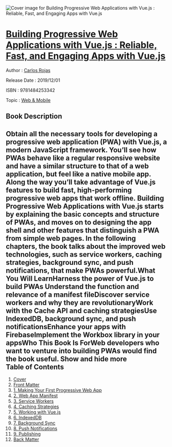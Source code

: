 ![Cover image for Building Progressive Web Applications with Vue.js : Reliable, Fast, and Engaging Apps with Vue.js](https://imgdetail.ebookreading.net/cover/cover/20200215/EB9781484253342.jpg)

[Building Progressive Web Applications with Vue.js : Reliable, Fast, and Engaging Apps with Vue.js](https://ebookreading.net/view/book/Building+Progressive+Web+Applications+with+Vue.js+%3A+Reliable%2C+Fast%2C+and+Engaging+Apps+with+Vue.js-EB9781484253342_1.html "Building Progressive Web Applications with Vue.js : Reliable, Fast, and Engaging Apps with Vue.js")
====================================================================================================================

Author : [Carlos Rojas](https://ebookreading.net/search/author/Carlos+Rojas)

Release Date : 2019/12/01

ISBN : 9781484253342

Topic : [Web & Mobile](https://ebookreading.net/search/category/web-mobile)

Book Description
-----------------

 Obtain all the necessary tools for developing a progressive web application (PWA) with Vue.js, a modern JavaScript framework. You’ll see how PWAs behave like a regular responsive website and have a similar structure to that of a web application, but feel like a native mobile app. Along the way you’ll take advantage of Vue.js features to build fast, high-performing progressive web apps that work offline. Building Progressive Web Applications with Vue.js starts by explaining the basic concepts and structure of PWAs, and moves on to designing the app shell and other features that distinguish a PWA from simple web pages. In the following chapters, the book talks about the improved web technologies, such as service workers, caching strategies, background sync, and push notifications, that make PWAs powerful.What You Will LearnHarness the power of Vue.js to build PWAs Understand the function and relevance of a manifest fileDiscover service workers and why they are revolutionaryWork with the Cache API and caching strategiesUse IndexedDB, background sync, and push notificationsEnhance your apps with FirebaseImplement the Workbox library in your appsWho This Book Is ForWeb developers who want to venture into building PWAs would find the book useful.        Show and hide more                
Table of Contents
-----------------

1. [Cover](https://ebookreading.net/view/book/Building+Progressive+Web+Applications+with+Vue.js+%3A+Reliable%2C+Fast%2C+and+Engaging+Apps+with+Vue.js-EB9781484253342_1.html)
1. [Front Matter](https://ebookreading.net/view/book/Building+Progressive+Web+Applications+with+Vue.js+%3A+Reliable%2C+Fast%2C+and+Engaging+Apps+with+Vue.js-EB9781484253342_2.html)
1. [1. Making Your First Progressive Web App](https://ebookreading.net/view/book/Building+Progressive+Web+Applications+with+Vue.js+%3A+Reliable%2C+Fast%2C+and+Engaging+Apps+with+Vue.js-EB9781484253342_3.html)
1. [2. Web App Manifest](https://ebookreading.net/view/book/Building+Progressive+Web+Applications+with+Vue.js+%3A+Reliable%2C+Fast%2C+and+Engaging+Apps+with+Vue.js-EB9781484253342_4.html)
1. [3. Service Workers](https://ebookreading.net/view/book/Building+Progressive+Web+Applications+with+Vue.js+%3A+Reliable%2C+Fast%2C+and+Engaging+Apps+with+Vue.js-EB9781484253342_5.html)
1. [4. Caching Strategies](https://ebookreading.net/view/book/Building+Progressive+Web+Applications+with+Vue.js+%3A+Reliable%2C+Fast%2C+and+Engaging+Apps+with+Vue.js-EB9781484253342_6.html)
1. [5. Working with Vue.js](https://ebookreading.net/view/book/Building+Progressive+Web+Applications+with+Vue.js+%3A+Reliable%2C+Fast%2C+and+Engaging+Apps+with+Vue.js-EB9781484253342_7.html)
1. [6. IndexedDB](https://ebookreading.net/view/book/Building+Progressive+Web+Applications+with+Vue.js+%3A+Reliable%2C+Fast%2C+and+Engaging+Apps+with+Vue.js-EB9781484253342_8.html)
1. [7. Background Sync](https://ebookreading.net/view/book/Building+Progressive+Web+Applications+with+Vue.js+%3A+Reliable%2C+Fast%2C+and+Engaging+Apps+with+Vue.js-EB9781484253342_9.html)
1. [8. Push Notifications](https://ebookreading.net/view/book/Building+Progressive+Web+Applications+with+Vue.js+%3A+Reliable%2C+Fast%2C+and+Engaging+Apps+with+Vue.js-EB9781484253342_10.html)
1. [9. Publishing](https://ebookreading.net/view/book/Building+Progressive+Web+Applications+with+Vue.js+%3A+Reliable%2C+Fast%2C+and+Engaging+Apps+with+Vue.js-EB9781484253342_11.html)
1. [Back Matter](https://ebookreading.net/view/book/Building+Progressive+Web+Applications+with+Vue.js+%3A+Reliable%2C+Fast%2C+and+Engaging+Apps+with+Vue.js-EB9781484253342_12.html)
